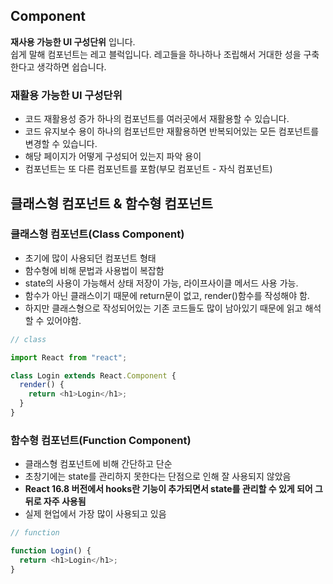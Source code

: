 ## Component

**재사용 가능한 UI 구성단위** 입니다.<br>
쉽게 말해 컴포넌트는 레고 블럭입니다. 레고들을 하나하나 조립해서 거대한 성을 구축한다고 생각하면 쉽습니다.

### 재활용 가능한 UI 구성단위

- 코드 재활용성 증가
  하나의 컴포넌트를 여러곳에서 재활용할 수 있습니다.
- 코드 유지보수 용이
  하나의 컴포넌트만 재활용하면 반복되어있는 모든 컴포넌트를 변경할 수 있습니다.
- 해당 페이지가 어떻게 구성되어 있는지 파악 용이
- 컴포넌트는 또 다른 컴포넌트를 포함(부모 컴포넌트 - 자식 컴포넌트)

## 클래스형 컴포넌트 & 함수형 컴포넌트

### 클래스형 컴포넌트(Class Component)

- 초기에 많이 사용되던 컴포넌트 형태
- 함수형에 비해 문법과 사용법이 복잡함
- state의 사용이 가능해서 상태 저장이 가능, 라이프사이클 메서드 사용 가능.
- 함수가 아닌 클래스이기 때문에 return문이 없고, render()함수를 작성해야 함.
- 하지만 클래스형으로 작성되어있는 기존 코드들도 많이 남아있기 때문에 읽고 해석할 수 있어야함.

```javascript
// class

import React from "react";

class Login extends React.Component {
  render() {
    return <h1>Login</h1>;
  }
}
```

### 함수형 컴포넌트(Function Component)

- 클래스형 컴포넌트에 비해 간단하고 단순
- 초창기에는 state를 관리하지 못한다는 단점으로 인해 잘 사용되지 않았음
- **React 16.8 버전에서 hooks란 기능이 추가되면서 state를 관리할 수 있게 되어 그 뒤로 자주 사용됨**
- 실제 현업에서 가장 많이 사용되고 있음

```javascript
// function

function Login() {
  return <h1>Login</h1>;
}
```
